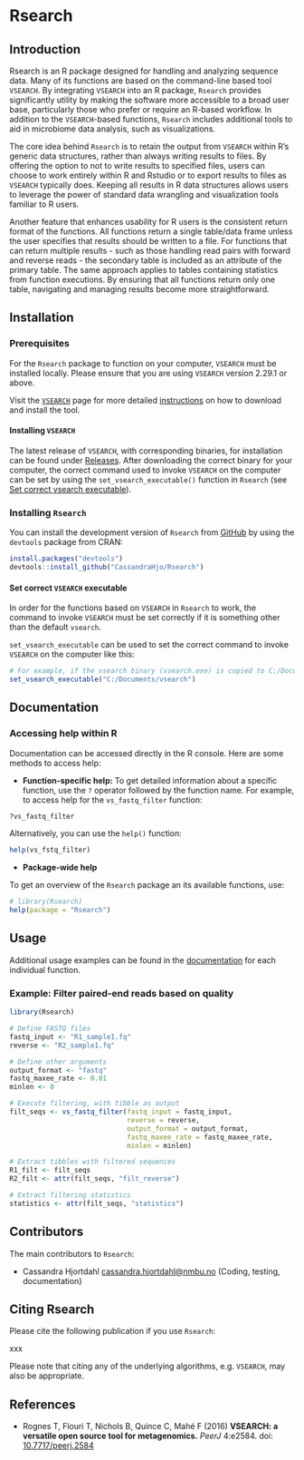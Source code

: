 
# Rsearch

## Introduction

Rsearch is an R package designed for handling and analyzing sequence
data. Many of its functions are based on the command-line based tool
`VSEARCH`. By integrating `VSEARCH` into an R package, `Rsearch`
provides significantly utility by making the software more accessible to
a broad user base, particularly those who prefer or require an R-based
workflow. In addition to the `VSEARCH`-based functions, `Rsearch`
includes additional tools to aid in microbiome data analysis, such as
visualizations.

The core idea behind `Rsearch` is to retain the output from `VSEARCH`
within R’s generic data structures, rather than always writing results
to files. By offering the option to not to write results to specified
files, users can choose to work entirely within R and Rstudio or to
export results to files as `VSEARCH` typically does. Keeping all results
in R data structures allows users to leverage the power of standard data
wrangling and visualization tools familiar to R users.

Another feature that enhances usability for R users is the consistent
return format of the functions. All functions return a single table/data
frame unless the user specifies that results should be written to a
file. For functions that can return multiple results - such as those
handling read pairs with forward and reverse reads - the secondary table
is included as an attribute of the primary table. The same approach
applies to tables containing statistics from function executions. By
ensuring that all functions return only one table, navigating and
managing results become more straightforward.

## Installation

### Prerequisites

For the `Rsearch` package to function on your computer, `VSEARCH` must
be installed locally. Please ensure that you are using `VSEARCH` version
2.29.1 or above.

Visit the [`VSEARCH`](https://github.com/torognes/vsearch) page for more detailed
[instructions](https://github.com/torognes/vsearch?tab=readme-ov-file#download-and-install)
on how to download and install the tool.

#### Installing `VSEARCH`

The latest release of `VSEARCH`, with corresponding binaries, for
installation can be found under
[Releases](https://github.com/torognes/vsearch/releases). After
downloading the correct binary for your computer, the correct command used to invoke `VSEARCH` on
the computer can be set by using the `set_vsearch_executable()` function
in `Rsearch` (see [Set correct vsearch
executable](#set-correct-vsearch-executable)).

### Installing `Rsearch`

You can install the development version of `Rsearch` from
[GitHub](https://github.com/CassandraHjo/Rsearch) by using the
`devtools` package from CRAN:

``` r
install.packages("devtools")
devtools::install_github("CassandraHjo/Rsearch")
```

#### Set correct `VSEARCH` executable

In order for the functions based on `VSEARCH` in `Rsearch` to work, the command to
invoke `VSEARCH` must be set correctly if it is something other than the
default `vsearch`.

`set_vsearch_executable` can be used to set the correct command to
invoke `VSEARCH` on the computer like this:

``` r
# For example, if the vsearch binary (vsearch.exe) is copied to C:/Documents/ on the computer
set_vsearch_executable("C:/Documents/vsearch")
```

## Documentation

### Accessing help within R

Documentation can be accessed directly in the R console. Here are some
methods to access help:

- **Function-specific help:** To get detailed information about a
  specific function, use the `?` operator followed by the function name.
  For example, to access help for the `vs_fastq_filter` function:

``` r
?vs_fastq_filter
```

Alternatively, you can use the `help()` function:

``` r
help(vs_fstq_filter)
```

- **Package-wide help**

To get an overview of the `Rsearch` package an its available functions,
use:

``` r
# library(Rsearch)
help(package = "Rsearch")
```

## Usage

Additional usage examples can be found in the
[documentation](#documentation) for each individual function.

### Example: Filter paired-end reads based on quality

``` r
library(Rsearch)

# Define FASTQ files
fastq_input <- "R1_sample1.fq"
reverse <- "R2_sample1.fq"

# Define other arguments
output_format <- "fastq"
fastq_maxee_rate <- 0.01
minlen <- 0

# Execute filtering, with tibble as output
filt_seqs <- vs_fastq_filter(fastq_input = fastq_input,
                             reverse = reverse,
                             output_format = output_format,
                             fastq_maxee_rate = fastq_maxee_rate,
                             minlen = minlen)

# Extract tibbles with filtered sequences
R1_filt <- filt_seqs
R2_filt <- attr(filt_seqs, "filt_reverse")

# Extract filtering statistics
statistics <- attr(filt_seqs, "statistics")
```

## Contributors

The main contributors to `Rsearch`:

- Cassandra Hjortdahl <cassandra.hjortdahl@nmbu.no> (Coding, testing,
  documentation)

## Citing Rsearch

Please cite the following publication if you use `Rsearch`:

xxx

Please note that citing any of the underlying algorithms,
e.g. `VSEARCH`, may also be appropriate.

## References

- Rognes T, Flouri T, Nichols B, Quince C, Mahé F (2016) **VSEARCH: a
  versatile open source tool for metagenomics.** *PeerJ* 4:e2584. doi:
  [10.7717/peerj.2584](https://doi.org/10.7717/peerj.2584)
